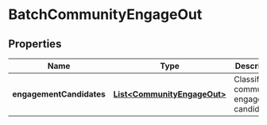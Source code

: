 

# BatchCommunityEngageOut


## Properties

| Name | Type | Description | Notes |
|------------ | ------------- | ------------- | -------------|
|**engagementCandidates** | [**List&lt;CommunityEngageOut&gt;**](CommunityEngageOut.md) | Classified community engagement candidates |  [optional] |



